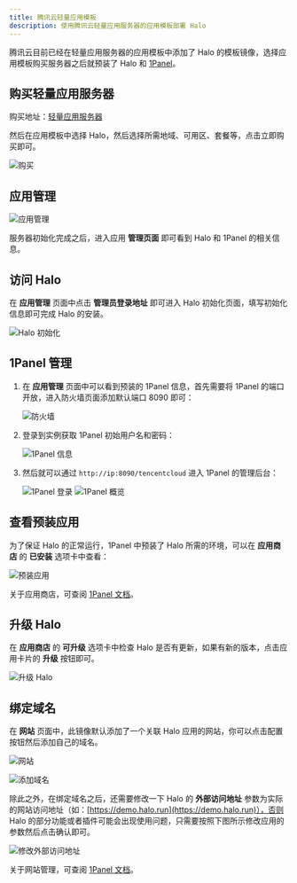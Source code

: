 ```yaml
---
title: 腾讯云轻量应用模板
description: 使用腾讯云轻量应用服务器的应用模板部署 Halo
---
```


腾讯云目前已经在轻量应用服务器的应用模板中添加了 Halo 的模板镜像，选择应用模板购买服务器之后就预装了 Halo 和 [1Panel](https://1panel.cn/)。

## 购买轻量应用服务器

购买地址：[轻量应用服务器](https://buy.cloud.tencent.com/lighthouse?blueprintType=APP_OS&blueprintOfficialId=lhbp-pjoqcja2&regionId=8&zone=ap-beijing-3&bundleId=bundle_starter_mc_med2_01&loginSet=AUTO&from=lh-console)

然后在应用模板中选择 Halo，然后选择所需地域、可用区、套餐等，点击立即购买即可。

![购买](/img/install/tencent-cloud-lighthouse/buy.png)

## 应用管理

![应用管理](/img/install/tencent-cloud-lighthouse/application.png)

服务器初始化完成之后，进入应用 **管理页面** 即可看到 Halo 和 1Panel 的相关信息。

## 访问 Halo

在 **应用管理** 页面中点击 **管理员登录地址** 即可进入 Halo 初始化页面，填写初始化信息即可完成 Halo 的安装。

![Halo 初始化](/img/install/tencent-cloud-lighthouse/halo-setup.png)

## 1Panel 管理

1. 在 **应用管理** 页面中可以看到预装的 1Panel 信息，首先需要将 1Panel 的端口开放，进入防火墙页面添加默认端口 8090 即可：

    ![防火墙](/img/install/tencent-cloud-lighthouse/firewall.png)
2. 登录到实例获取 1Panel 初始用户名和密码：

    ![1Panel 信息](/img/install/tencent-cloud-lighthouse/1panel-info.png)
3. 然后就可以通过 `http://ip:8090/tencentcloud` 进入 1Panel 的管理后台：

    ![1Panel 登录](/img/install/tencent-cloud-lighthouse/1panel-login.png)
    ![1Panel 概览](/img/install/tencent-cloud-lighthouse/1panel-overview.png)

## 查看预装应用

为了保证 Halo 的正常运行，1Panel 中预装了 Halo 所需的环境，可以在 **应用商店** 的 **已安装** 选项卡中查看：

![预装应用](/img/install/tencent-cloud-lighthouse/installed-apps.png)

关于应用商店，可查阅 [1Panel 文档](https://1panel.cn/docs/user_manual/appstore/appstore/)。

## 升级 Halo

在 **应用商店** 的 **可升级** 选项卡中检查 Halo 是否有更新，如果有新的版本，点击应用卡片的 **升级** 按钮即可。

![升级 Halo](/img/install/tencent-cloud-lighthouse/upgrade.png)

## 绑定域名

在 **网站** 页面中，此镜像默认添加了一个关联 Halo 应用的网站，你可以点击配置按钮然后添加自己的域名。

![网站](/img/install/tencent-cloud-lighthouse/websites.png)

![添加域名](/img/install/tencent-cloud-lighthouse/domain.png)

除此之外，在绑定域名之后，还需要修改一下 Halo 的 **外部访问地址** 参数为实际的网站访问地址（如：[https://demo.halo.run](https://demo.halo.run)），否则 Halo 的部分功能或者插件可能会出现使用问题，只需要按照下图所示修改应用的参数然后点击确认即可。

![修改外部访问地址](/img/install/tencent-cloud-lighthouse/external-url.png)

关于网站管理，可查阅 [1Panel 文档](https://1panel.cn/docs/user_manual/websites/websites/)。
